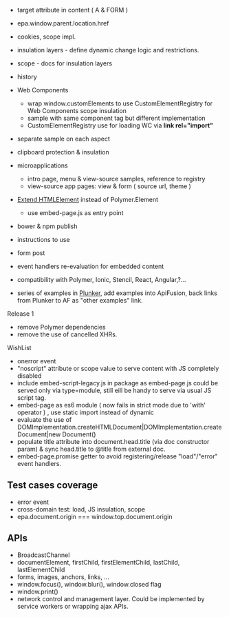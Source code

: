* target attribute in content ( A & FORM )
* epa.window.parent.location.href
* cookies, scope impl.
* insulation layers - define dynamic change logic and restrictions. 
* scope - docs for insulation layers
* history
* Web Components
    * wrap window.customElements to use CustomElementRegistry for Web Components scope insulation
    * sample with same component tag but different implementation
    * CustomElementRegistry use for loading WC via **link rel="import"** 
* separate sample on each aspect
* clipboard protection & insulation
* microapplications
    * intro page, menu & view-source samples, reference to registry
    * view-source app pages: view & form ( source url, theme )
* [Extend HTMLElement](https://developer.mozilla.org/en-US/docs/Web/Web_Components/Using_custom_elements) instead of Polymer.Element
    * use embed-page.js as entry point  
* bower & npm publish
* instructions to use
* form post
* event handlers re-evaluation for embedded content
 
* compatibility with Polymer, Ionic, Stencil, React, Angular,?...
* series of examples in [Plunker](http://plnkr.co/), add examples into ApiFusion, 
    back links from Plunker to AF as "other examples" link. 
    
Release 1

* remove Polymer dependencies
* remove the use of cancelled XHRs.     

WishList
* onerror event
* "noscript" attribute or scope value to serve content with JS completely disabled
* include embed-script-legacy.js in package as embed-page.js could be served only via type=module, still eill be handy 
    to serve via usual JS script tag.
* embed-page as es6 module ( now fails in strict mode due to 'with' operator )
    , use static import instead of dynamic 
* evaluate the use of DOMImplementation.createHTMLDocument|DOMImplementation.createDocument|new Document()   
* populate title attribute into document.head.title (via doc constructor param) & sync head.title to @title from 
    external doc.    
* embed-page.promise getter to avoid registering/release "load"/"error" event handlers.
    
## Test cases coverage
* error event
* cross-domain test: load, JS insulation, scope 
* epa.document.origin === window.top.document.origin

## APIs
* BroadcastChannel 
* documentElement, firstChild, firstElementChild, lastChild, lastElementChild
* forms, images, anchors, links, ...
* window.focus(), window.blur(), window.closed flag
* window.print()
* network control and management layer. Could be implemented by service workers or wrapping ajax APIs.
    
